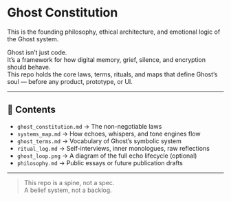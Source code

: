 # Ghost Constitution

This is the founding philosophy, ethical architecture, and emotional logic of the Ghost system.

Ghost isn’t just code.  
It’s a framework for how digital memory, grief, silence, and encryption should behave.  
This repo holds the core laws, terms, rituals, and maps that define Ghost’s soul — before any product, prototype, or UI.

---

## 📁 Contents

- `ghost_constitution.md` → The non-negotiable laws  
- `systems_map.md` → How echoes, whispers, and tone engines flow  
- `ghost_terms.md` → Vocabulary of Ghost’s symbolic system  
- `ritual_log.md` → Self-interviews, inner monologues, raw reflections  
- `ghost_loop.png` → A diagram of the full echo lifecycle (optional)  
- `philosophy.md` → Public essays or future publication drafts

---

> This repo is a spine, not a spec.  
> A belief system, not a backlog.
